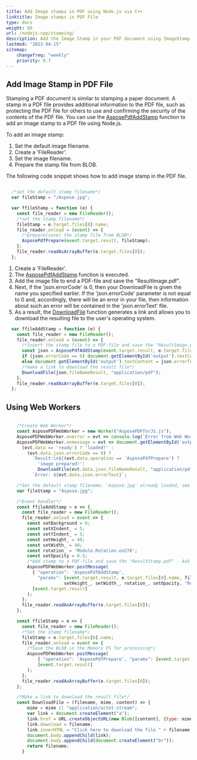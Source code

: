 ```yaml
---
title: Add Image stamps in PDF using Node.js via C++ 
linktitle: Image stamps in PDF File
type: docs
weight: 60
url: /nodejs-cpp/stamping/
description: Add the Image Stamp in your PDF document using ImageStamp class with the Node.js tool.
lastmod: "2023-04-15"
sitemap:
    changefreq: "weekly"
    priority: 0.7
---
```


## Add Image Stamp in PDF File

Stamping a PDF document is similar to stamping a paper document. A stamp in a PDF file provides additional information to the PDF file, such as protecting the PDF file for others to use and confirming the security of the contents of the PDF file.
You can use the [AsposePdfAddStamp](https://reference.aspose.com/pdf/nodejs-cpp/core/asposepdfaddstamp/) function to add an image stamp to a PDF file using Node.js.

To add an image stamp:

1. Set the default image filename.
1. Create a 'FileReader'.
1. Set the image filename.
1. Prepare the stamp file from BLOB.

The following code snippet shows how to add image stamp in the PDF file.

```js

  /*set the default stamp filename*/
  var fileStamp = "/Aspose.jpg";

  var ffileStamp = function (e) {
    const file_reader = new FileReader();
    /*set the stamp filename*/
    fileStamp = e.target.files[0].name;
    file_reader.onload = (event) => {
      /*prepare(save) the stamp file from BLOB*/
      AsposePdfPrepare(event.target.result, fileStamp);
    };
    file_reader.readAsArrayBuffer(e.target.files[0]);
  };
```

1. Create a 'FileReader'.
1. The [AsposePdfAddStamp](https://reference.aspose.com/pdf/nodejs-cpp/core/asposepdfaddstamp/) function is executed.
1. Add the image file to end a PDF-file and save the "ResultImage.pdf".
1. Next, if the 'json.errorCode' is 0, then your DownloadFile is given the name you specified earlier. If the 'json.errorCode' parameter is not equal to 0 and, accordingly, there will be an error in your file, then information about such an error will be contained in the 'json.errorText' file.
1. As a result, the [DownloadFile](https://reference.aspose.com/pdf/nodejs-cpp/misc/downloadfile/) function generates a link and allows you to download the resulting file to the user's operating system.

```js
  var ffileAddStamp = function (e) {
    const file_reader = new FileReader();
    file_reader.onload = (event) => {
      /*insert the stamp file to a PDF-file and save the "ResultImage.pdf"*/
      const json = AsposePdfAddStamp(event.target.result, e.target.files[0].name, fileStamp, 0, 5, 5, 40, 40, Module.Rotation.on270, 0.5, "ResultStamp.pdf");
      if (json.errorCode == 0) document.getElementById('output').textContent = json.fileNameResult;
      else document.getElementById('output').textContent = json.errorText;
      /*make a link to download the result file*/
      DownloadFile(json.fileNameResult, "application/pdf");
    };
    file_reader.readAsArrayBuffer(e.target.files[0]);
  };
```

## Using Web Workers

```js

    /*Create Web Worker*/
    const AsposePDFWebWorker = new Worker("AsposePDFforJS.js");
    AsposePDFWebWorker.onerror = evt => console.log(`Error from Web Worker: ${evt.message}`);
    AsposePDFWebWorker.onmessage = evt => document.getElementById('output').textContent = 
      (evt.data == 'ready') ? 'loaded!' :
        (evt.data.json.errorCode == 0) ?
          `Result:\n${(evt.data.operation == 'AsposePdfPrepare') ?
            'image prepared!':
            DownloadFile(evt.data.json.fileNameResult, "application/pdf", evt.data.params[0])}` :
          `Error: ${evt.data.json.errorText}`;

    /*Set the default stamp filename: 'Aspose.jpg' already loaded, see settings in 'settings.json'*/
    var fileStamp = "Aspose.jpg";

    /*Event handler*/
    const ffileAddStamp = e => {
      const file_reader = new FileReader();
      file_reader.onload = event => {
        const setBackground = 0;
        const setXIndent_ = 5;
        const setYIndent_ = 5;
        const setHeight_ = 40;
        const setWidth_ = 40;
        const rotation_ = 'Module.Rotation.on270';
        const setOpacity = 0.5;
        /*Add stamp to a PDF-file and save the "ResultStamp.pdf" - Ask Web Worker*/
        AsposePDFWebWorker.postMessage(
          { "operation": 'AsposePdfAddStamp',
            "params": [event.target.result, e.target.files[0].name, fileStamp, setBackground, setXIndent_, setYIndent_,
                      setHeight_, setWidth_, rotation_, setOpacity, "ResultStamp.pdf"] },
          [event.target.result]
        );
      };
      file_reader.readAsArrayBuffer(e.target.files[0]);
    };

    const ffileStamp = e => {
      const file_reader = new FileReader();
      /*Set the stamp filename*/
      fileStamp = e.target.files[0].name;
      file_reader.onload = event => {
        /*Save the BLOB in the Memory FS for processing*/
        AsposePDFWebWorker.postMessage(
            { "operation": 'AsposePdfPrepare', "params": [event.target.result, e.target.files[0].name] },
            [event.target.result]
        );
      };
      file_reader.readAsArrayBuffer(e.target.files[0]);
    };

    /*Make a link to download the result file*/
    const DownloadFile = (filename, mime, content) => {
        mime = mime || "application/octet-stream";
        var link = document.createElement("a"); 
        link.href = URL.createObjectURL(new Blob([content], {type: mime}));
        link.download = filename;
        link.innerHTML = "Click here to download the file " + filename;
        document.body.appendChild(link); 
        document.body.appendChild(document.createElement("br"));
        return filename;
      }
```